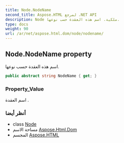 ```yaml
---
title: Node.NodeName
second_title: Aspose.HTML لمرجع .NET API
description: Node ملكية. اسم هذه العقدة حسب نوعها.
type: docs
weight: 90
url: /ar/net/aspose.html.dom/node/nodename/
---
```

## Node.NodeName property

اسم هذه العقدة حسب نوعها.

```csharp
public abstract string NodeName { get; }
```

### Property_Value

اسم العقدة .

### أنظر أيضا

* class [Node](../)
* مساحة الاسم [Aspose.Html.Dom](../../node/)
* المجسم [Aspose.HTML](../../../)


